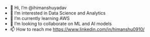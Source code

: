 - 👋 Hi, I’m @ihimanshuyadav
- 👀 I’m interested in Data Science and Analytics
- 🌱 I’m currently learning AWS 
- 💞️ I’m looking to collaborate on ML and AI models
- 📫 How to reach me https://www.linkedin.com/in/himanshu0910/

<!---
ihimanshuyadav/ihimanshuyadav is a ✨ special ✨ repository because its `README.md` (this file) appears on your GitHub profile.
You can click the Preview link to take a look at your changes.
--->
